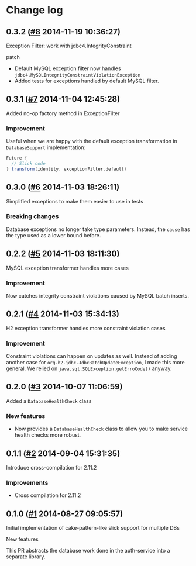 # Change log

## 0.3.2 ([#8](https://git.mobcastdev.com/Platform/common-slick/pull/8) 2014-11-19 10:36:27)

Exception Filter: work with jdbc4.IntegrityConstraint

patch 

- Default MySQL exception filter now handles `jdbc4.MySQLIntegrityConstraintViolationException`
- Added tests for exceptions handled by default MySQL filter. 

## 0.3.1 ([#7](https://git.mobcastdev.com/Platform/common-slick/pull/7) 2014-11-04 12:45:28)

Added no-op factory method in ExceptionFilter

### Improvement

Useful when we are happy with the default exception transformation in `DatabaseSupport` implementation:

```scala
Future {
  // Slick code 
} transform(identity, exceptionFilter.default)
```

## 0.3.0 ([#6](https://git.mobcastdev.com/Platform/common-slick/pull/6) 2014-11-03 18:26:11)

Simplified exceptions to make them easier to use in tests

### Breaking changes

Database exceptions no longer take type parameters. Instead, the `cause` has the type used as a lower bound before.

## 0.2.2 ([#5](https://git.mobcastdev.com/Platform/common-slick/pull/5) 2014-11-03 18:11:30)

MySQL exception transformer handles more cases

### Improvement

Now catches integrity constraint violations caused by MySQL batch inserts.

## 0.2.1 ([#4](https://git.mobcastdev.com/Platform/common-slick/pull/4) 2014-11-03 15:34:13)

H2 exception transformer handles more constraint violation cases

### Improvement

Constraint violations can happen on updates as well. Instead of adding another case for `org.h2.jdbc.JdbcBatchUpdateException`, I made this more general. We relied on `java.sql.SQLException.getErroCode()` anyway.

## 0.2.0 ([#3](https://git.mobcastdev.com/Platform/common-slick/pull/3) 2014-10-07 11:06:59)

Added a `DatabaseHealthCheck` class

### New features

- Now provides a `DatabaseHealthCheck` class to allow you to make
service health checks more robust.

## 0.1.1 ([#2](https://git.mobcastdev.com/Platform/common-slick/pull/2) 2014-09-04 15:31:35)

Introduce cross-compilation for 2.11.2

### Improvements

* Cross compilation for 2.11.2

## 0.1.0 ([#1](https://git.mobcastdev.com/Platform/common-slick/pull/1) 2014-08-27 09:05:57)

Initial implementation of cake-pattern-like slick support for multiple DBs

New features

This PR abstracts the database work done in the auth-service into a separate library.

